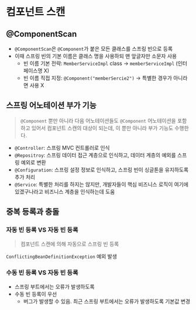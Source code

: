 # 컴포넌트 스캔

## @ComponentScan

- `@ComponentScan`은 `@Component`가 붙은 모든 클래스를 스프링 빈으로 등록
- 이때 스프링 빈의 기본 이름은 클래스 명을 사용하되 맨 앞글자만 소문자 사용
  - 빈 이름 기본 전략: `MemberServiceImpl` class -> `memberServiceImpl` (인터페이스명 X)
  - 빈 이름 직접 지정: `@Component("memberSercie2")` -> 특별한 경우가 아니라면 사용 X

## 스프링 어노테이션 부가 기능

> `@Component` 뿐만 아니라 다음 어노테이션들도 `@Component` 어노테이션을 포함하고 있어서 컴포넌트 스캔의 대상이 되는데, 이 뿐만 아니라 부가 기능도 수행한다.

- `@Controller`: 스프링 MVC 컨트롤러로 인식
- `@Repositroy`: 스프링 데이터 접근 계층으로 인식하고, 데이터 계층의 예외를 스프링 예외로 변환
- `@Configuration`: 스프링 설정 정보로 인식하고, 스프링 빈이 싱글톤을 유지하도록 추가 처리
- `@Service`: 특별한 처리를 하지는 않지만, 개발자들이 핵심 비즈니스 로직이 여기에 있겠구나라고 비즈니스 계층을 인식하는데 도움

## 중복 등록과 충돌

### 자동 빈 등록 VS 자동 빈 등록

> 컴포넌트 스캔에 의해 자동으로 스프링 빈 등록

`ConflictingBeanDefinitionException` 예외 발생

### 수동 빈 등록 VS 자동 빈 등록

- 스프링 부트에서는 오류가 발생하도록
- 수동 빈 등록이 우선
  - 버그가 발생할 수 있음. 최근 스프링 부트에서는 오류가 발생하도록 기본값 변경
